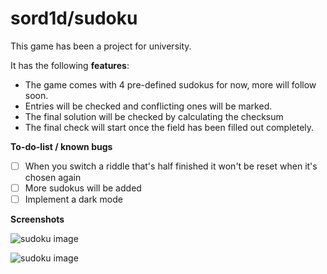# sord1d/sudoku


This game has been a project for university.

It has the following **features**:
 
- The game comes with 4 pre-defined sudokus for now, more will follow soon. 
- Entries will be checked and conflicting ones will be marked. 
- The final solution will be checked by calculating the checksum
- The final check will start once the field has been filled out completely.

**To-do-list / known bugs**

 - [ ] When you switch a riddle that's half finished it won't be reset when it's chosen again
 - [ ] More sudokus will be added
 - [ ] Implement a dark mode
 
 **Screenshots**
 
  
![sudoku image](https://sordiddev.eu/sudoku2.png)
 
![sudoku image](https://sordiddev.eu/sudoku3.png)

